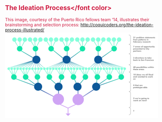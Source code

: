 ## <font color="#cf1b41">The Ideation Process</font color>

This image, courtesy of the Puerto Rico fellows team ‘14, illustrates their brainstorming and selection process:
http://coquicoders.org/the-ideation-process-illustrated/
![The Ideation Process](/assets/ideation_process.png)

